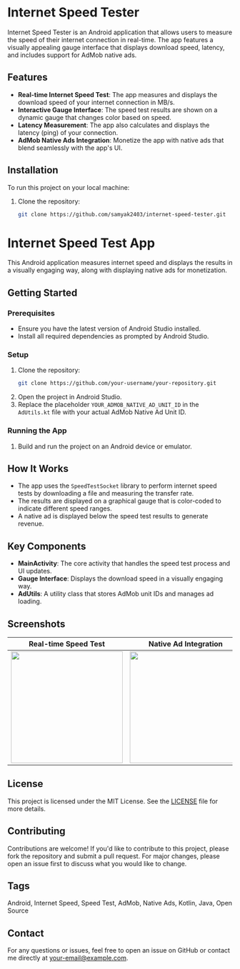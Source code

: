 # Internet Speed Tester

Internet Speed Tester is an Android application that allows users to measure the speed of their internet connection in real-time. The app features a visually appealing gauge interface that displays download speed, latency, and includes support for AdMob native ads.

## Features

- **Real-time Internet Speed Test**: The app measures and displays the download speed of your internet connection in MB/s.
- **Interactive Gauge Interface**: The speed test results are shown on a dynamic gauge that changes color based on speed.
- **Latency Measurement**: The app also calculates and displays the latency (ping) of your connection.
- **AdMob Native Ads Integration**: Monetize the app with native ads that blend seamlessly with the app's UI.

## Installation

To run this project on your local machine:

1. Clone the repository:
   ```bash
   git clone https://github.com/samyak2403/internet-speed-tester.git


# Internet Speed Test App

This Android application measures internet speed and displays the results in a visually engaging way, along with displaying native ads for monetization.

## Getting Started

### Prerequisites
- Ensure you have the latest version of Android Studio installed.
- Install all required dependencies as prompted by Android Studio.

### Setup

1. Clone the repository:
    ```bash
    git clone https://github.com/your-username/your-repository.git
    ```
2. Open the project in Android Studio.
3. Replace the placeholder `YOUR_ADMOB_NATIVE_AD_UNIT_ID` in the `AdUtils.kt` file with your actual AdMob Native Ad Unit ID.

### Running the App

1. Build and run the project on an Android device or emulator.

## How It Works

- The app uses the `SpeedTestSocket` library to perform internet speed tests by downloading a file and measuring the transfer rate.
- The results are displayed on a graphical gauge that is color-coded to indicate different speed ranges.
- A native ad is displayed below the speed test results to generate revenue.

## Key Components

- **MainActivity**: The core activity that handles the speed test process and UI updates.
- **Gauge Interface**: Displays the download speed in a visually engaging way.
- **AdUtils**: A utility class that stores AdMob unit IDs and manages ad loading.

## Screenshots

| Real-time Speed Test | Native Ad Integration |
|----------------------|-----------------------|
| <img src="1.png" width="250px"/> | <img src="3.png" width="250px"/> |

## License

This project is licensed under the MIT License. See the [LICENSE](LICENSE) file for more details.

## Contributing

Contributions are welcome! If you'd like to contribute to this project, please fork the repository and submit a pull request. For major changes, please open an issue first to discuss what you would like to change.

## Tags

Android, Internet Speed, Speed Test, AdMob, Native Ads, Kotlin, Java, Open Source

## Contact

For any questions or issues, feel free to open an issue on GitHub or contact me directly at [your-email@example.com](mailto:your-email@example.com).
